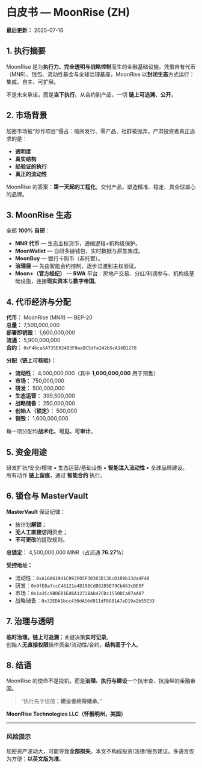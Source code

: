# 白皮书 — MoonRise (ZH)
**最后更新：** 2025-07-16

## 1. 执行摘要
MoonRise 是为**执行力、完全透明与战略控制**而生的金融基础设施。凭借自有代币（MNR）、钱包、流动性基金与全球治理基座，MoonRise 以**封闭生态**方式运行：集成、自主、可扩展。

不是未来承诺，而是**当下执行**。从合约到产品，一切 **链上可追溯、公开**。

## 2. 市场背景
加密市场被“炒作项目”侵占：喧闹发行、零产品、社群被抛弃。严肃投资者真正追求的是：
- **透明度**
- **真实结构**
- **经验证的执行**
- **真正的流动性**

MoonRise 的答案：**第一天起的工程化**，交付产品，塑造精准、稳定、具全球雄心的品牌。

## 3. MoonRise 生态
全部 **100% 自研**：
- **MNR 代币** — 生态主权货币，通缩逻辑+机构级保护。  
- **MoonWallet** — 自研多链钱包，实时数据与原生集成。  
- **MoonBuy** — 银行卡购币（非托管）。  
- **治理层** — 先由智能合约控制，逐步过渡到主权验证。  
- **Moon+（官方经纪）** — **RWA** 平台：房地产交易、分红/利润参与、机构级基础设施，连接**现实资本**与**数字帝国**。

## 4. 代币经济与分配
**代币：** MoonRise (MNR) — BEP-20  
**总量：** 7,500,000,000  
**部署即销毁：** 1,600,000,000  
**流通：** 5,900,000,000  
**合约：** `0xF46ca5A735E024B3F0aaBC5dfe242b5cA16B1278`

**分配（链上可核验）：**
- **流动性：** 4,000,000,000（其中 **1,000,000,000** 用于预售）  
- **市场：** 750,000,000  
- **研发：** 500,000,000  
- **生态运营：** 399,500,000  
- **战略储备：** 250,000,000  
- **创始人（锁定）：** 500,000  
- **销毁：** 1,600,000,000

每一项分配均**战术化、可见、可审计**。

## 5. 资金用途
研发扩张/安全/模块 • 生态运营/基础设施 • **智能注入流动性** • 全球品牌建设。  
所有动作 **链上留痕**，通过 **智能合约** 执行。

## 6. 锁仓与 MasterVault
**MasterVault** 保证纪律：
- 按计划**解锁**；  
- **无人工直接访问**资金；  
- **不可更改**的提取规则。

**总锁定：** 4,500,000,000 MNR（占流通 **76.27%**）

**受控地址：**
- 流动性：`0xA16A619d1C993F05F30383D136cD109b13da4F4B`  
- 研发：`0x9fE8a7ccC46121e4D198CdB8285E79CbA63cDE0F`  
- 市场：`0x1a2Cc9BDE01Ed6A1272BAb47CDc1550DCa87aAB7`  
- 战略储备：`0x32EDA1bcc430dA56d911dF8881A7aD19a2b55E33`

## 7. 治理与透明
**临时治理，链上可追溯**；关键决策**实时记录**。  
创始人**无直接权限**操作资金/流动性/合约。**结构高于个人**。

## 8. 结语
MoonRise 的使命不是投机，而是**治理、执行与建设**一个抗审查、抗操纵的金融帝国。

> “执行先于估值；**建设者终将继承**。”

**MoonRise Technologies LLC（怀俄明州，美国）**

---

### 风险提示
加密资产波动大，可能导致**全部损失**。本文不构成投资/法律/税务建议。多语言仅为方便；**以英文版为准**。
